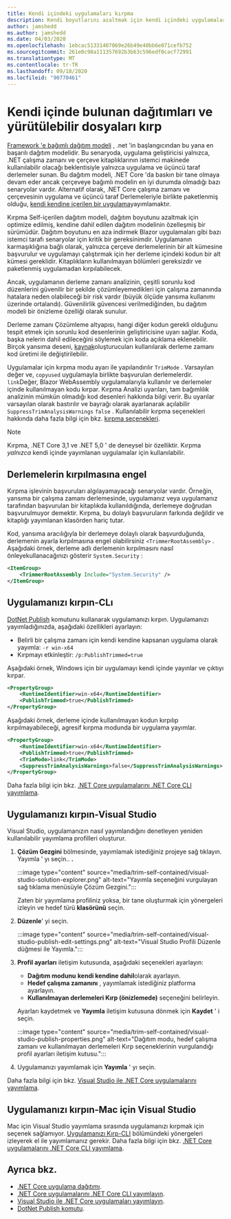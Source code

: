 ```yaml
---
title: Kendi içindeki uygulamaları kırpma
description: Kendi boyutlarını azaltmak için kendi içindeki uygulamaları nasıl kırpacağınızı öğrenin. .NET Core paketleri kendi içinde yayınlanan ve genellikle çalışma zamanının daha fazlasını içeren bir uygulamayla çalışma zamanı gereklidir.
author: jamshedd
ms.author: jamshedd
ms.date: 04/03/2020
ms.openlocfilehash: 1ebcac51331407069e26b49e40bb6e071cefb752
ms.sourcegitcommit: 261e0c98a111357692b3b63c596edf0cacf72991
ms.translationtype: MT
ms.contentlocale: tr-TR
ms.lasthandoff: 09/18/2020
ms.locfileid: "90770461"
---
```

# <a name="trim-self-contained-deployments-and-executables"></a>Kendi içinde bulunan dağıtımları ve yürütülebilir dosyaları kırp

[Framework 'e bağımlı dağıtım modeli](index.md#publish-framework-dependent) , .net 'in başlangıcından bu yana en başarılı dağıtım modelidir. Bu senaryoda, uygulama geliştiricisi yalnızca, .NET çalışma zamanı ve çerçeve kitaplıklarının istemci makinede kullanılabilir olacağı beklentisiyle yalnızca uygulama ve üçüncü taraf derlemeler sunan. Bu dağıtım modeli, .NET Core 'da baskın bir tane olmaya devam eder ancak çerçeveye bağımlı modelin en iyi durumda olmadığı bazı senaryolar vardır. Alternatif olarak, .NET Core çalışma zamanı ve çerçevesinin uygulama ve üçüncü taraf Derlemeleriyle birlikte paketlenmiş olduğu, [kendi kendine içerilen bir uygulama](index.md#publish-self-contained)yayımlamaktır.

Kırpma Self-içerilen dağıtım modeli, dağıtım boyutunu azaltmak için optimize edilmiş, kendine dahil edilen dağıtım modelinin özelleşmiş bir sürümüdür. Dağıtım boyutunu en aza indirmek Blazor uygulamaları gibi bazı istemci tarafı senaryolar için kritik bir gereksinimdir. Uygulamanın karmaşıklığına bağlı olarak, yalnızca çerçeve derlemelerinin bir alt kümesine başvurulur ve uygulamayı çalıştırmak için her derleme içindeki kodun bir alt kümesi gereklidir. Kitaplıkların kullanılmayan bölümleri gereksizdir ve paketlenmiş uygulamadan kırpılabilecek.

Ancak, uygulamanın derleme zamanı analizinin, çeşitli sorunlu kod düzenlerini güvenilir bir şekilde çözümleyemedikleri için çalışma zamanında hatalara neden olabileceği bir risk vardır (büyük ölçüde yansıma kullanımı üzerinde ortalandı). Güvenilirlik güvencesi verilmediğinden, bu dağıtım modeli bir önizleme özelliği olarak sunulur.

Derleme zamanı Çözümleme altyapısı, hangi diğer kodun gerekli olduğunu tespit etmek için sorunlu kod desenlerinin geliştiricisine uyarı sağlar. Koda, başka nelerin dahil edileceğini söylemek için koda açıklama eklenebilir. Birçok yansıma deseni, [kaynak](https://github.com/dotnet/roslyn/blob/master/docs/features/source-generators.md)oluşturucuları kullanılarak derleme zamanı kod üretimi ile değiştirilebilir.

Uygulamalar için kırpma modu ayarı ile yapılandırılır `TrimMode` . Varsayılan değer ve, `copyused` uygulamayla birlikte başvurulan derlemelerdir. `link`Değer, Blazor WebAssembly uygulamalarıyla kullanılır ve derlemeler içinde kullanılmayan kodu kırpar. Kırpma Analizi uyarıları, tam bağımlılık analizinin mümkün olmadığı kod desenleri hakkında bilgi verir. Bu uyarılar varsayılan olarak bastırılır ve bayrağı olarak ayarlanarak açılabilir `SuppressTrimAnalysisWarnings` `false` . Kullanılabilir kırpma seçenekleri hakkında daha fazla bilgi için bkz. [kırpma seçenekleri](trimming-options.md).

> [!NOTE]
> Kırpma, .NET Core 3,1 ve .NET 5,0 ' de deneysel bir özelliktir. Kırpma _yalnızca_ kendi içinde yayımlanan uygulamalar için kullanılabilir.

## <a name="prevent-assemblies-from-being-trimmed"></a>Derlemelerin kırpılmasına engel

Kırpma işlevinin başvuruları algılayamayacağı senaryolar vardır. Örneğin, yansıma bir çalışma zamanı derlemesinde, uygulamanız veya uygulamanız tarafından başvurulan bir kitaplıkda kullanıldığında, derlemeye doğrudan başvurulmuyor demektir. Kırpma, bu dolaylı başvuruların farkında değildir ve kitaplığı yayımlanan klasörden hariç tutar.

Kod, yansıma aracılığıyla bir derlemeye dolaylı olarak başvurduğunda, derlemenin ayarla kırpılmasına engel olabilirsiniz `<TrimmerRootAssembly>` . Aşağıdaki örnek, derleme adlı derlemenin kırpılmasını nasıl önleyekullanacağınızı gösterir `System.Security` :

```xml
<ItemGroup>
    <TrimmerRootAssembly Include="System.Security" />
</ItemGroup>
```

## <a name="trim-your-app---cli"></a>Uygulamanızı kırpın-CLı

[DotNet Publish](../tools/dotnet-publish.md) komutunu kullanarak uygulamanızı kırpın. Uygulamanızı yayımladığınızda, aşağıdaki özellikleri ayarlayın:

- Belirli bir çalışma zamanı için kendi kendine kapsanan uygulama olarak yayımla: `-r win-x64`
- Kırpmayı etkinleştir: `/p:PublishTrimmed=true`

Aşağıdaki örnek, Windows için bir uygulamayı kendi içinde yayınlar ve çıktıyı kırpar.

```xml
<PropertyGroup>
    <RuntimeIdentifier>win-x64</RuntimeIdentifier>
    <PublishTrimmed>true</PublishTrimmed>
</PropertyGroup>
```

Aşağıdaki örnek, derleme içinde kullanılmayan kodun kırpılıp kırpılmayabileceği, agresif kırpma modunda bir uygulama yayımlar.

```xml
<PropertyGroup>
    <RuntimeIdentifier>win-x64</RuntimeIdentifier>
    <PublishTrimmed>true</PublishTrimmed>
    <TrimMode>link</TrimMode>
    <SuppressTrimAnalysisWarnings>false</SuppressTrimAnalysisWarnings>
</PropertyGroup>
```

Daha fazla bilgi için bkz. [.NET Core uygulamalarını .NET Core CLI yayımlama](deploy-with-cli.md).

## <a name="trim-your-app---visual-studio"></a>Uygulamanızı kırpın-Visual Studio

Visual Studio, uygulamanızın nasıl yayımlandığını denetleyen yeniden kullanılabilir yayımlama profilleri oluşturur.

01. **Çözüm Gezgini** bölmesinde, yayımlamak istediğiniz projeye sağ tıklayın. Yayımla ' yı seçin.. **.**

    :::image type="content" source="media/trim-self-contained/visual-studio-solution-explorer.png" alt-text="Yayımla seçeneğini vurgulayan sağ tıklama menüsüyle Çözüm Gezgini.":::

    Zaten bir yayımlama profiliniz yoksa, bir tane oluşturmak için yönergeleri izleyin ve hedef türü **klasörünü** seçin.

01. **Düzenle**' yi seçin.

    :::image type="content" source="media/trim-self-contained/visual-studio-publish-edit-settings.png" alt-text="Visual Studio Profili Düzenle düğmesi ile Yayımla.":::

01. **Profil ayarları** iletişim kutusunda, aşağıdaki seçenekleri ayarlayın:

    - **Dağıtım modunu** **kendi kendine dahil**olarak ayarlayın.
    - **Hedef çalışma zamanını** , yayımlamak istediğiniz platforma ayarlayın.
    - **Kullanılmayan derlemeleri Kırp (önizlemede)** seçeneğini belirleyin.

    Ayarları kaydetmek ve **Yayımla** iletişim kutusuna dönmek için **Kaydet** ' i seçin.

    :::image type="content" source="media/trim-self-contained/visual-studio-publish-properties.png" alt-text="Dağıtım modu, hedef çalışma zamanı ve kullanılmayan derlemeleri Kırp seçeneklerinin vurgulandığı profil ayarları iletişim kutusu.":::

01. Uygulamanızı yayımlamak için **Yayımla** ' yı seçin.

Daha fazla bilgi için bkz. [Visual Studio ile .NET Core uygulamalarını yayımlama](deploy-with-vs.md).

## <a name="trim-your-app---visual-studio-for-mac"></a>Uygulamanızı kırpın-Mac için Visual Studio

Mac için Visual Studio yayımlama sırasında uygulamanızı kırpmak için seçenek sağlamıyor. [Uygulamanızı Kırp-CLI](#trim-your-app---cli) bölümündeki yönergeleri izleyerek el ile yayımlamanız gerekir. Daha fazla bilgi için bkz. [.NET Core uygulamalarını .NET Core CLI yayımlama](deploy-with-cli.md).

## <a name="see-also"></a>Ayrıca bkz.

- [.NET Core uygulama dağıtımı](index.md).
- [.NET Core uygulamalarını .NET Core CLI yayımlayın](deploy-with-cli.md).
- [Visual Studio ile .NET Core uygulamaları yayımlayın](deploy-with-vs.md).
- [DotNet Publish komutu](../tools/dotnet-publish.md).
